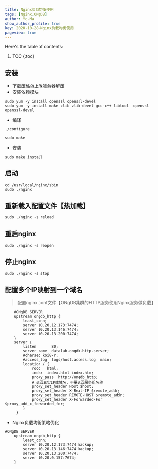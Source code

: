 ```yaml
---
title: Nginx负载均衡使用
tags: [Nginx,ONgDB]
author: Yc-Ma
show_author_profile: true
key: 2020-10-28-Nginx负载均衡使用
pageview: true
---
```


Here's the table of contents:
1. TOC
{:toc}

## 安装
- 下载压缩包上传服务器解压
- 安装依赖模块
```
sudo yum -y install openssl openssl-devel
sudo yum -y install make zlib zlib-devel gcc-c++ libtool  openssl openssl-devel
```
- 编译
```
./configure
```
```
sudo make
```

- 安装
```
sudo make install
```

## 启动
```
cd /usr/local/nginx/sbin
sudo ./nginx
```

## 重新载入配置文件【热加载】
```
sudo ./nginx -s reload
```
## 重启nginx
```
sudo ./nginx -s reopen
```
## 停止nginx
```
sudo ./nginx -s stop
```

## 配置多个IP映射到一个域名
>配置nginx.conf文件【ONgDB集群的HTTP服务使用Nginx服务做负载】
```
    #ONgDB SERVER
    upstream ongdb_http {
        least_conn;
        server 10.20.12.173:7474;
        server 10.20.13.146:7474;
        server 10.20.13.200:7474;
    }
    server {
        listen       80;
        server_name  datalab.ongdb.http.server;
        #charset koi8-r;
        #access_log  logs/host.access.log  main;
        location / {
            root   html;
            index  index.html index.htm;
            proxy_pass  http://ongdb_http;
            # 返回真实IP或域名，不要返回服务组名称
            proxy_set_header Host $host;
            proxy_set_header X-Real-IP $remote_addr;
            proxy_set_header REMOTE-HOST $remote_addr;
            proxy_set_header X-Forwarded-For $proxy_add_x_forwarded_for;
        }
     }
```
- Nginx负载均衡策略优化
```
#ONgDB SERVER
    upstream ongdb_http {
        least_conn;
        server 10.20.12.173:7474 backup;
        server 10.20.13.146:7474 backup;
        server 10.20.13.200:7474;
        server 10.20.0.157:7674;
    }
```



